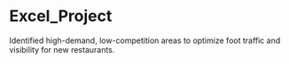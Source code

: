 # Excel_Project
Identified high-demand, low-competition areas to optimize foot traffic and visibility for new restaurants.
